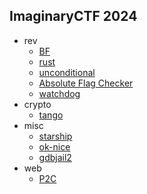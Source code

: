 ## ImaginaryCTF 2024

- rev
    + [BF](./rev/bf/)
    + [rust](./rev/rust/)
    + [unconditional](./rev/unconditional/)
    + [Absolute Flag Checker](./rev/absolute_flag_checker/)
    + [watchdog](./rev/watchdog/)
- crypto
    + [tango](./crypto/tango/)
- misc
    + [starship](./misc/starship/)
    + [ok-nice](./misc/oknice/)
    + [gdbjail2](./misc/gdbjail2/)
- web
    + [P2C](./web/p2c/)
